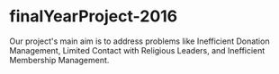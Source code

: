 # finalYearProject-2016
Our project's main aim is to address problems like Inefficient Donation Management, Limited Contact with Religious Leaders, and Inefficient Membership Management. 
